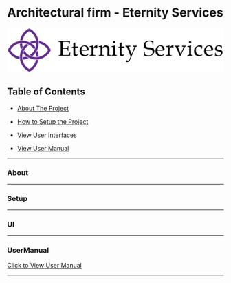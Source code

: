 # Architectural firm - Eternity Services

![alt text](https://github.com/JarrydLeePatel/SP300-Eternity-Services-Ordo/blob/master/ordo/SP300/Images/logo%20ES.png)

## Table of Contents  

* [About The Project](#About) 
<a name="About"/>

* [How to Setup the Project](#Setup) 
<a name="Setup"/>

* [View User Interfaces](#UI) 
<a name="UI"/>

* [View User Manual](#UserManual) 
<a name="UserManual"/>

---

### About
---

### Setup
---

### UI
---

### UserManual

[Click to View User Manual](https://github.com/JarrydLeePatel/SP300-Eternity-Services-Ordo/blob/master/User%20Manual%20Group%20Pomegranate.pdf/)

---
